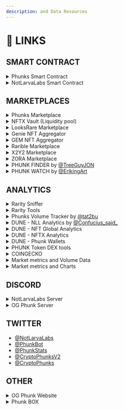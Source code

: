 ```yaml
---
description: and Data Resources
---
```


# 🔗 LINKS

## SMART CONTRACT

<details>

<summary>Phunks Smart Contract</summary>

[https://etherscan.io/token/0xf07468ead8cf26c752c676e43c814fee9c8cf402](https://etherscan.io/token/0xf07468ead8cf26c752c676e43c814fee9c8cf402)

</details>

<details>

<summary>NotLarvaLabs Smart Contract</summary>

[https://etherscan.io/address/0xd6c037bE7FA60587e174db7A6710f7635d2971e7#code](https://etherscan.io/address/0xd6c037bE7FA60587e174db7A6710f7635d2971e7#code)

</details>

## MARKETPLACES

<details>

<summary>Phunks Marketplace</summary>

[https://notlarvalabs.com/cryptophunks](https://notlarvalabs.com/cryptophunks)

</details>

<details>

<summary>NFTX Vault (Liquidity pool)</summary>

[https://nftx.io/vault/0xb39185e33e8c28e0bb3dbbce24da5dea6379ae91/buy/](https://nftx.io/vault/0xb39185e33e8c28e0bb3dbbce24da5dea6379ae91/buy/)

</details>

<details>

<summary>LooksRare Marketplace</summary>

[https://looksrare.org/collections/0xf07468eAd8cf26c752C676E43C814FEe9c8CF402](https://looksrare.org/collections/0xf07468eAd8cf26c752C676E43C814FEe9c8CF402)

</details>

<details>

<summary>Genie NFT Aggregator</summary>

[https://www.genie.xyz/collection/0xf07468ead8cf26c752c676e43c814fee9c8cf402](https://www.genie.xyz/collection/0xf07468ead8cf26c752c676e43c814fee9c8cf402)

</details>

<details>

<summary>GEM NFT Aggregator</summary>

[https://www.gem.xyz/collection/crypto-phunks/](https://www.gem.xyz/collection/crypto-phunks/)

</details>

<details>

<summary>Rarible Marketplace</summary>

[https://rarible.com/collection/0xf07468ead8cf26c752c676e43c814fee9c8cf402/items](https://rarible.com/collection/0xf07468ead8cf26c752c676e43c814fee9c8cf402/items)

</details>

<details>

<summary>X2Y2 Marketplace</summary>

[https://x2y2.io/collection/crypto-phunks/items](https://x2y2.io/collection/crypto-phunks/items)

</details>

<details>

<summary>ZORA Marketplace</summary>

[https://zora.co/collections/0xf07468eAd8cf26c752C676E43C814FEe9c8CF402](https://zora.co/collections/0xf07468eAd8cf26c752C676E43C814FEe9c8CF402)

</details>

<details>

<summary>PHUNK FINDER by <a href="https://twitter.com/TreeGuyJON">@TreeGuyJON</a></summary>

[https://phunkfinder.com/](https://phunkfinder.com)

</details>

<details>

<summary>PHUNK WATCH by <a href="https://twitter.com/ErlkingArt">@ErlkingArt</a></summary>

[https://phunk.watch/](https://phunk.watch)

</details>

## ANALYTICS

<details>

<summary>Rarity Sniffer</summary>

[https://raritysniffer.com/viewcollection/cryptophunksv2](https://raritysniffer.com/viewcollection/cryptophunksv2)

</details>

<details>

<summary>Rarity Tools</summary>

[https://rarity.tools/cryptopunks](https://rarity.tools/cryptopunks)

</details>

<details>

<summary>Phunks Volume Tracker by <a href="https://twitter.com/tat2bu">@tat2bu</a></summary>

[http://phunks-data.herokuapp.com/app/](http://phunks-data.herokuapp.com/app/)

</details>

<details>

<summary>DUNE - NLL Analytics by <a href="https://twitter.com/Confucius_said_">@Confucius_said_</a></summary>

[https://dune.xyz/Confucius/CryptoPhunks](https://dune.xyz/Confucius/CryptoPhunks)

</details>

<details>

<summary>DUNE - NFT Global Analytics</summary>

[https://dune.xyz/rantum/NFT-Collection-Dashboard?contract\_address=xf07468ead8cf26c752c676e43c814fee9c8cf402](https://dune.xyz/rantum/NFT-Collection-Dashboard?contract\_address=xf07468ead8cf26c752c676e43c814fee9c8cf402)

</details>

<details>

<summary>DUNE - NFTX Analytics</summary>

[https://dune.xyz/nftx/NFTX-Dune-Dashboard-Single-Vault-View?Vault\_Address=0xb39185e33e8c28e0bb3dbbce24da5dea6379ae91](https://dune.xyz/nftx/NFTX-Dune-Dashboard-Single-Vault-View?Vault\_Address=0xb39185e33e8c28e0bb3dbbce24da5dea6379ae91)

</details>

<details>

<summary>DUNE - Phunk Wallets</summary>

[https://dune.xyz/whymeor/Phunks-Wallets](https://dune.xyz/whymeor/Phunks-Wallets)

</details>

<details>

<summary>PHUNK Token DEX tools</summary>

[https://www.dextools.io/app/ether/pair-explorer/0xd3e31f8aac930e354283ca3efda1e22525f98af1](https://www.dextools.io/app/ether/pair-explorer/0xd3e31f8aac930e354283ca3efda1e22525f98af1)

</details>

<details>

<summary>COINGECKO</summary>

[https://www.coingecko.com/en/coins/phunk-vault-nftx](https://www.coingecko.com/en/coins/phunk-vault-nftx)

</details>

<details>

<summary>Market metrics and Volume Data</summary>

[https://mintable.app/store/CryptoPhunksV2-PHUNK/0xf07468ead8cf26c752c676e43c814fee9c8cf402?other=buy\_now\&sort=sortByLowest](https://mintable.app/store/CryptoPhunksV2-PHUNK/0xf07468ead8cf26c752c676e43c814fee9c8cf402?other=buy\_now\&sort=sortByLowest)

</details>

<details>

<summary>Market metrics and Charts</summary>

[https://nftgo.io/collection/cryptophunks/overview](https://nftgo.io/collection/cryptophunks/overview)

</details>

## DISCORD

<details>

<summary>NotLarvaLabs Server</summary>

[https://discord.com/invite/Y9gadawAWW](https://discord.com/invite/Y9gadawAWW)

</details>

<details>

<summary>OG Phunk Server</summary>

[https://discord.com/invite/phunks](https://discord.com/invite/phunks)

</details>

## TWITTER

* [@NotLarvaLabs](https://twitter.com/NotLarvaLabs)&#x20;
* [@PhunkBot](https://twitter.com/PhunkBot)
* [@PhunkStats](https://twitter.com/PhunkStats)
* [@CryptoPhunksV2](https://twitter.com/CryptoPhunksV2)
* [@CryptoPhunks](https://twitter.com/CryptoPhunks)

## OTHER

<details>

<summary>OG Phunk Website</summary>

[https://www.cryptophunks.com/](https://www.cryptophunks.com)

</details>

<details>

<summary>Phunk BOX</summary>

[https://www.cryptophunks.com/phunkbox/YourWalletAddressHere](https://www.cryptophunks.com/phunkbox/YourWalletAddressHere)

</details>
